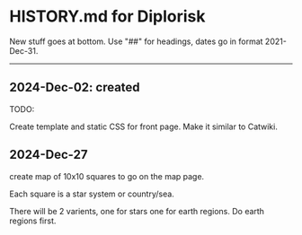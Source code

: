 # HISTORY.md for Diplorisk


New stuff goes at bottom. Use "##" for headings, dates go in format
2021-Dec-31.

----


## 2024-Dec-02: created

TODO:

Create template and static CSS for front page. Make it similar to Catwiki.

## 2024-Dec-27

create map of 10x10 squares to go on the map page.

Each square is a star system or country/sea.

There will be 2 varients, one for stars one for earth regions.
Do earth regions first.

